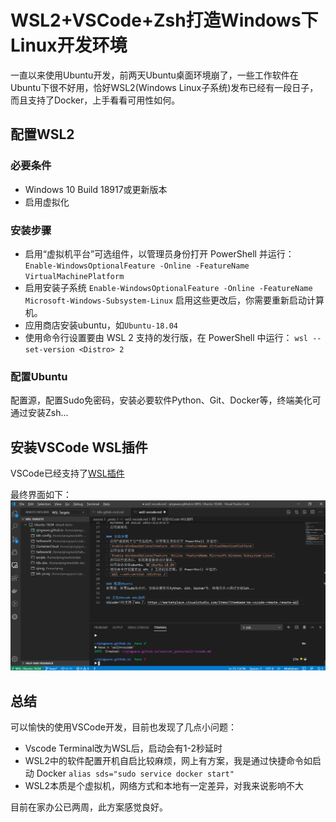 # WSL2+VSCode+Zsh打造Windows下Linux开发环境

一直以来使用Ubuntu开发，前两天Ubuntu桌面环境崩了，一些工作软件在Ubuntu下很不好用，恰好WSL2(Windows Linux子系统)发布已经有一段日子，而且支持了Docker，上手看看可用性如何。
<!--more-->

## 配置WSL2
### 必要条件
- Windows 10 Build 18917或更新版本
- 启用虚拟化

### 安装步骤
- 启用“虚拟机平台”可选组件，以管理员身份打开 PowerShell 并运行：
  `Enable-WindowsOptionalFeature -Online -FeatureName VirtualMachinePlatform`
- 启用安装子系统
  `Enable-WindowsOptionalFeature -Online -FeatureName Microsoft-Windows-Subsystem-Linux`
  启用这些更改后，你需要重新启动计算机。
- 应用商店安装ubuntu，如`Ubuntu-18.04`
- 使用命令行设置要由 WSL 2 支持的发行版，在 PowerShell 中运行：
  `wsl --set-version <Distro> 2`

### 配置Ubuntu
配置源，配置Sudo免密码，安装必要软件Python、Git、Docker等，终端美化可通过安装Zsh...

## 安装VSCode WSL插件
VSCode已经支持了[WSL插件](https://marketplace.visualstudio.com/items?itemName=ms-vscode-remote.remote-wsl)

最终界面如下：
![](/img/blogImg/wsl-vscode.png)

## 总结
可以愉快的使用VSCode开发，目前也发现了几点小问题：
- Vscode Terminal改为WSL后，启动会有1-2秒延时
- WSL2中的软件配置开机自启比较麻烦，网上有方案，我是通过快捷命令如启动 Docker `alias sds="sudo service docker start"`
- WSL2本质是个虚拟机，网络方式和本地有一定差异，对我来说影响不大

目前在家办公已两周，此方案感觉良好。
